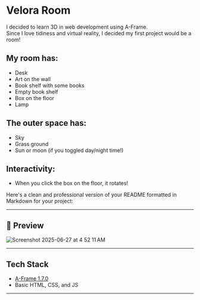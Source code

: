 # Velora Room

I decided to learn 3D in web development using A-Frame.  
Since I love tidiness and virtual reality, I decided my first project would be a room!

## My room has:
- Desk  
- Art on the wall  
- Book shelf with some books  
- Empty book shelf  
- Box on the floor  
- Lamp  

## The outer space has:
- Sky  
- Grass ground  
- Sun or moon (if you toggled day/night time!)

## Interactivity:
- When you click the box on the floor, it rotates!

Here's a clean and professional version of your README formatted in Markdown for your project:

---

## 📸 Preview

![Screenshot 2025-06-27 at 4 52 11 AM](https://github.com/user-attachments/assets/3ee03e11-352d-4f8a-b3b5-0f79ba7d4f24)

---

## Tech Stack

* [A-Frame 1.7.0](https://aframe.io)
* Basic HTML, CSS, and JS

---
